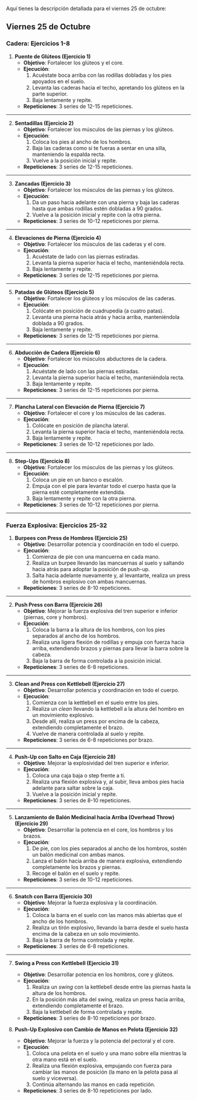 Aquí tienes la descripción detallada para el viernes 25 de octubre:

## Viernes 25 de Octubre

### Cadera: Ejercicios 1-8

1. **Puente de Glúteos (Ejercicio 1)**
   - **Objetivo**: Fortalecer los glúteos y el core.
   - **Ejecución**:  
      1. Acuéstate boca arriba con las rodillas dobladas y los pies apoyados en el suelo.  
      2. Levanta las caderas hacia el techo, apretando los glúteos en la parte superior.  
      3. Baja lentamente y repite.  
   - **Repeticiones**: 3 series de 12-15 repeticiones.

---

2. **Sentadillas (Ejercicio 2)**
   - **Objetivo**: Fortalecer los músculos de las piernas y los glúteos.
   - **Ejecución**:  
      1. Coloca los pies al ancho de los hombros.  
      2. Baja las caderas como si te fueras a sentar en una silla, manteniendo la espalda recta.  
      3. Vuelve a la posición inicial y repite.  
   - **Repeticiones**: 3 series de 12-15 repeticiones.

---

3. **Zancadas (Ejercicio 3)**
   - **Objetivo**: Fortalecer los músculos de las piernas y los glúteos.
   - **Ejecución**:  
      1. Da un paso hacia adelante con una pierna y baja las caderas hasta que ambas rodillas estén dobladas a 90 grados.  
      2. Vuelve a la posición inicial y repite con la otra pierna.  
   - **Repeticiones**: 3 series de 10-12 repeticiones por pierna.

---

4. **Elevaciones de Pierna (Ejercicio 4)**
   - **Objetivo**: Fortalecer los músculos de las caderas y el core.
   - **Ejecución**:  
      1. Acuéstate de lado con las piernas estiradas.  
      2. Levanta la pierna superior hacia el techo, manteniéndola recta.  
      3. Baja lentamente y repite.  
   - **Repeticiones**: 3 series de 12-15 repeticiones por pierna.

---

5. **Patadas de Glúteos (Ejercicio 5)**
   - **Objetivo**: Fortalecer los glúteos y los músculos de las caderas.
   - **Ejecución**:  
      1. Colócate en posición de cuadrupedia (a cuatro patas).  
      2. Levanta una pierna hacia atrás y hacia arriba, manteniéndola doblada a 90 grados.  
      3. Baja lentamente y repite.  
   - **Repeticiones**: 3 series de 12-15 repeticiones por pierna.

---

6. **Abducción de Cadera (Ejercicio 6)**
   - **Objetivo**: Fortalecer los músculos abductores de la cadera.
   - **Ejecución**:  
      1. Acuéstate de lado con las piernas estiradas.  
      2. Levanta la pierna superior hacia el techo, manteniéndola recta.  
      3. Baja lentamente y repite.  
   - **Repeticiones**: 3 series de 12-15 repeticiones por pierna.

---

7. **Plancha Lateral con Elevación de Pierna (Ejercicio 7)**
   - **Objetivo**: Fortalecer el core y los músculos de las caderas.
   - **Ejecución**:  
      1. Colócate en posición de plancha lateral.  
      2. Levanta la pierna superior hacia el techo, manteniéndola recta.  
      3. Baja lentamente y repite.  
   - **Repeticiones**: 3 series de 10-12 repeticiones por lado.

---

8. **Step-Ups (Ejercicio 8)**
   - **Objetivo**: Fortalecer los músculos de las piernas y los glúteos.
   - **Ejecución**:  
      1. Coloca un pie en un banco o escalón.  
      2. Empuja con el pie para levantar todo el cuerpo hasta que la pierna esté completamente extendida.  
      3. Baja lentamente y repite con la otra pierna.  
   - **Repeticiones**: 3 series de 10-12 repeticiones por pierna.

---

### Fuerza Explosiva: Ejercicios 25-32

1. **Burpees con Press de Hombros (Ejercicio 25)**
   - **Objetivo**: Desarrollar potencia y coordinación en todo el cuerpo.
   - **Ejecución**:  
      1. Comienza de pie con una mancuerna en cada mano.  
      2. Realiza un burpee llevando las mancuernas al suelo y saltando hacia atrás para adoptar la posición de push-up.  
      3. Salta hacia adelante nuevamente y, al levantarte, realiza un press de hombros explosivo con ambas mancuernas.  
   - **Repeticiones**: 3 series de 8-10 repeticiones.

---

2. **Push Press con Barra (Ejercicio 26)**
   - **Objetivo**: Mejorar la fuerza explosiva del tren superior e inferior (piernas, core y hombros).
   - **Ejecución**:  
      1. Coloca la barra a la altura de los hombros, con los pies separados al ancho de los hombros.  
      2. Realiza una ligera flexión de rodillas y empuja con fuerza hacia arriba, extendiendo brazos y piernas para llevar la barra sobre la cabeza.  
      3. Baja la barra de forma controlada a la posición inicial.  
   - **Repeticiones**: 3 series de 6-8 repeticiones.

---

3. **Clean and Press con Kettlebell (Ejercicio 27)**
   - **Objetivo**: Desarrollar potencia y coordinación en todo el cuerpo.
   - **Ejecución**:  
      1. Comienza con la kettlebell en el suelo entre los pies.  
      2. Realiza un *clean* llevando la kettlebell a la altura del hombro en un movimiento explosivo.  
      3. Desde allí, realiza un press por encima de la cabeza, extendiendo completamente el brazo.  
      4. Vuelve de manera controlada al suelo y repite.  
   - **Repeticiones**: 3 series de 6-8 repeticiones por brazo.

---

4. **Push-Up con Salto en Caja (Ejercicio 28)**
   - **Objetivo**: Mejorar la explosividad del tren superior e inferior.
   - **Ejecución**:  
      1. Coloca una caja baja o step frente a ti.  
      2. Realiza una flexión explosiva y, al subir, lleva ambos pies hacia adelante para saltar sobre la caja.  
      3. Vuelve a la posición inicial y repite.  
   - **Repeticiones**: 3 series de 8-10 repeticiones.

---

5. **Lanzamiento de Balón Medicinal hacia Arriba (Overhead Throw) (Ejercicio 29)**
   - **Objetivo**: Desarrollar la potencia en el core, los hombros y los brazos.
   - **Ejecución**:  
      1. De pie, con los pies separados al ancho de los hombros, sostén un balón medicinal con ambas manos.  
      2. Lanza el balón hacia arriba de manera explosiva, extendiendo completamente los brazos y piernas.  
      3. Recoge el balón en el suelo y repite.  
   - **Repeticiones**: 3 series de 10-12 repeticiones.

---

6. **Snatch con Barra (Ejercicio 30)**
   - **Objetivo**: Mejorar la fuerza explosiva y la coordinación.
   - **Ejecución**:  
      1. Coloca la barra en el suelo con las manos más abiertas que el ancho de los hombros.  
      2. Realiza un tirón explosivo, llevando la barra desde el suelo hasta encima de la cabeza en un solo movimiento.  
      3. Baja la barra de forma controlada y repite.  
   - **Repeticiones**: 3 series de 6-8 repeticiones.

---

7. **Swing a Press con Kettlebell (Ejercicio 31)**
   - **Objetivo**: Desarrollar potencia en los hombros, core y glúteos.
   - **Ejecución**:  
      1. Realiza un *swing* con la kettlebell desde entre las piernas hasta la altura de los hombros.  
      2. En la posición más alta del swing, realiza un press hacia arriba, extendiendo completamente el brazo.  
      3. Baja la kettlebell de forma controlada y repite.  
   - **Repeticiones**: 3 series de 8-10 repeticiones por brazo.

8. **Push-Up Explosivo con Cambio de Manos en Pelota (Ejercicio 32)**
   - **Objetivo**: Mejorar la fuerza y la potencia del pectoral y el core.
   - **Ejecución**:  
      1. Coloca una pelota en el suelo y una mano sobre ella mientras la otra mano está en el suelo.  
      2. Realiza una flexión explosiva, empujando con fuerza para cambiar las manos de posición (la mano en la pelota pasa al suelo y viceversa).  
      3. Continúa alternando las manos en cada repetición.  
   - **Repeticiones**: 3 series de 8-10 repeticiones por lado.
